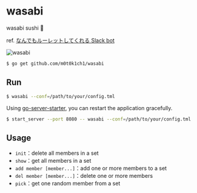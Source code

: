 # wasabi

wasabi sushi :ghost:

ref. [なんでもルーレットしてくれる Slack bot](http://m0t0k1ch1st0ry.com/blog/2015/11/23/wasabi)

![wasabi](http://m0t0k1ch1st0ry.com/my-images/entry/wasabi.png)

``` sh
$ go get github.com/m0t0k1ch1/wasabi
```

## Run

``` sh
$ wasabi --conf=/path/to/your/config.tml
```

Using [go-server-starter](https://github.com/lestrrat/go-server-starter), you can restart the application gracefully.

``` sh
$ start_server --port 8080 -- wasabi --conf=/path/to/your/config.tml
```

## Usage

* `init`：delete all members in a set
* `show`：get all members in a set
* `add member [member...]`：add one or more members to a set
* `del member [member...]`：delete one or more members
* `pick`：get one random member from a set
